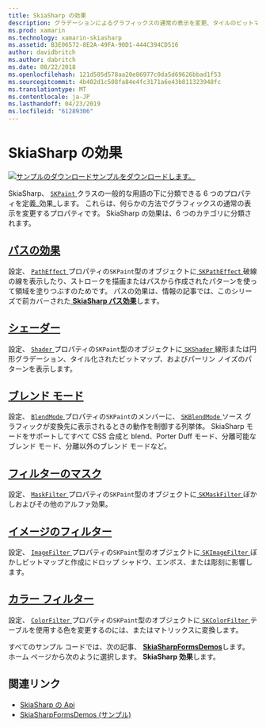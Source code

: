 ```yaml
---
title: SkiaSharp の効果
description: グラデーションによるグラフィックスの通常の表示を変更、タイルのビットマップ、描画モード、ぼかし方法およびその他の効果について説明します。
ms.prod: xamarin
ms.technology: xamarin-skiasharp
ms.assetid: B3E06572-8E2A-49FA-90D1-444C394CD516
author: davidbritch
ms.author: dabritch
ms.date: 08/22/2018
ms.openlocfilehash: 121d505d578aa20e86977c0da5d69626bbad1f53
ms.sourcegitcommit: 4b402d1c508fa84e4fc3171a6e43b811323948fc
ms.translationtype: MT
ms.contentlocale: ja-JP
ms.lasthandoff: 04/23/2019
ms.locfileid: "61289306"
---
```

# <a name="skiasharp-effects"></a>SkiaSharp の効果

[![サンプルのダウンロード](~/media/shared/download.png)サンプルをダウンロードします。](https://developer.xamarin.com/samples/xamarin-forms/SkiaSharpForms/Demos/)

SkiaSharp、 [ `SKPaint` ](xref:SkiaSharp.SKPaint)クラスの一般的な用語の下に分類できる 6 つのプロパティを定義_効果_します。 これらは、何らかの方法でグラフィックスの通常の表示を変更するプロパティです。 SkiaSharp の効果は、6 つのカテゴリに分類されます。

## <a name="path-effectscurveseffectsmd"></a>[パスの効果](../curves/effects.md)

設定、 [ `PathEffect` ](xref:SkiaSharp.SKPaint.PathEffect)プロパティの`SKPaint`型のオブジェクトに[ `SKPathEffect` ](xref:SkiaSharp.SKPathEffect)破線の線を表示したり、ストロークを描画またはパスから作成されたパターンを使って領域を塗りつぶすのためです。 パスの効果は、情報の記事では、このシリーズで前カバーされた[ **SkiaSharp パス効果**](../curves/effects.md)します。

## <a name="shadersshadersindexmd"></a>[シェーダー](shaders/index.md)

設定、 [ `Shader` ](xref:SkiaSharp.SKPaint.Shader)プロパティの`SKPaint`型のオブジェクトに[ `SKShader` ](xref:SkiaSharp.SKShader)線形または円形グラデーション、タイル化されたビットマップ、およびパーリン ノイズのパターンを表示します。

## <a name="blend-modesblend-modesindexmd"></a>[ブレンド モード](blend-modes/index.md)

設定、 [ `BlendMode` ](xref:SkiaSharp.SKPaint.BlendMode)プロパティの`SKPaint`のメンバーに、 [ `SKBlendMode` ](xref:SkiaSharp.SKBlendMode)ソース グラフィックが変換先に表示されるときの動作を制御する列挙体。 SkiaSharp モードをサポートしてすべて CSS 合成と blend、Porter Duff モード、分離可能なブレンド モード、分離以外のブレンド モードなど。

## <a name="mask-filtersmask-filtersmd"></a>[フィルターのマスク](mask-filters.md)

設定、 [ `MaskFilter` ](xref:SkiaSharp.SKPaint.MaskFilter)プロパティの`SKPaint`型のオブジェクトに[ `SKMaskFilter` ](xref:SkiaSharp.SKMaskFilter)ぼかしおよびその他のアルファ効果。

## <a name="image-filtersimage-filtersmd"></a>[イメージのフィルター](image-filters.md)

設定、 [ `ImageFilter` ](xref:SkiaSharp.SKPaint.ImageFilter)プロパティの`SKPaint`型のオブジェクトに[ `SKImageFilter` ](xref:SkiaSharp.SKImageFilter)ぼかしビットマップと作成にドロップ シャドウ、エンボス、または彫刻に影響します。

## <a name="color-filterscolor-filtersmd"></a>[カラー フィルター](color-filters.md)

設定、 [ `ColorFilter` ](xref:SkiaSharp.SKPaint.ColorFilter)プロパティの`SKPaint`型のオブジェクトに[ `SKColorFilter` ](xref:SkiaSharp.SKColorFilter)テーブルを使用する色を変更するのには、またはマトリックスに変換します。

すべてのサンプル コードでは、次の記事、 [ **SkiaSharpFormsDemos**](https://developer.xamarin.com/samples/xamarin-forms/SkiaSharpForms/Demos/)します。 ホーム ページから次のように選択します。 **SkiaSharp 効果**します。

## <a name="related-links"></a>関連リンク

- [SkiaSharp の Api](https://docs.microsoft.com/dotnet/api/skiasharp)
- [SkiaSharpFormsDemos (サンプル)](https://developer.xamarin.com/samples/xamarin-forms/SkiaSharpForms/Demos/)
